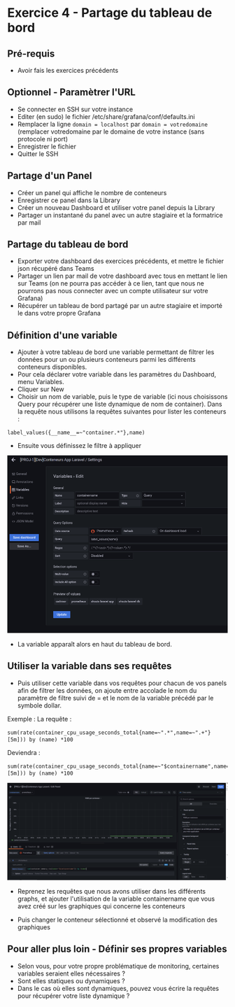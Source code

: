 # Exercice 4 - Partage du tableau de bord

## Pré-requis

* Avoir fais les exercices précédents

## Optionnel - Paramètrer l'URL

* Se connecter en SSH sur votre instance
* Editer (en sudo) le fichier /etc/share/grafana/conf/defaults.ini 
* Remplacer la ligne `domain = localhost` par `domain = votredomaine` (remplacer votredomaine par le domaine de votre instance (sans protocole ni port)
* Enregistrer le fichier
* Quitter le SSH

## Partage d'un Panel

* Créer un panel qui affiche le nombre de conteneurs
* Enregistrer ce panel dans la Library 
* Créer un nouveau Dashboard et utiliser votre panel depuis la Library
* Partager un instantané du panel avec un autre stagiaire et la formatrice par mail

## Partage du tableau de bord

* Exporter votre dashboard des exercices précédents, et mettre le fichier json récupéré dans Teams
* Partager un lien par mail de votre dashboard avec tous en mettant le lien sur Teams (on ne pourra pas accéder à ce lien, tant que nous ne pourrons pas nous connecter avec un compte utilisateur sur votre Grafana)
* Récupérer un tableau de bord partagé par un autre stagiaire et importé le dans votre propre Grafana

## Définition d'une variable

* Ajouter à votre tableau de bord une variable permettant de filtrer les données pour un ou plusieurs conteneurs parmi les différents conteneurs disponibles.
* Pour cela déclarer votre variable dans les paramètres du Dashboard, menu Variables.
* Cliquer sur New 
* Choisir un nom de variable, puis le type de variable (ici nous choisissons Query pour récupérer une liste dynamique de nom de container). Dans la requête nous utilisons la requêtes suivantes pour lister les conteneurs : 
```
label_values({__name__=~"container.*"},name)
```
* Ensuite vous définissez le filtre à appliquer 

![](img/exo4/add_variable.png)

* La variable apparaît alors en haut du tableau de bord.

## Utiliser la variable dans ses requêtes

* Puis utiliser cette variable dans vos requêtes pour chacun de vos panels afin de filtrer les données, on ajoute entre accolade le nom du paramètre de filtre suivi de = et le nom de la variable précédé par le symbole dollar.

Exemple : 
La requête : 
```
sum(rate(container_cpu_usage_seconds_total{name=~".*",name=~".+"}[5m])) by (name) *100
```

Deviendra : 
```
sum(rate(container_cpu_usage_seconds_total{name=~"$containername",name=~".+"}[5m])) by (name) *100
```

![](img/exo4/variable_query.png)


* Reprenez les requêtes que nous avons utiliser dans les différents graphs, et ajouter l'utilisation de la variable containername que vous avez créé sur les graphiques qui concerne les conteneurs

* Puis changer le conteneur sélectionné et observé la modification des graphiques


## Pour aller plus loin - Définir ses propres variables

* Selon vous, pour votre propre problématique de monitoring, certaines variables seraient elles nécessaires ?
* Sont elles statiques ou dynamiques ? 
* Dans le cas où elles sont dynamiques, pouvez vous écrire la requêtes pour récupérer votre liste dynamique ?